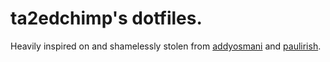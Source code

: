 # ta2edchimp's dotfiles.

Heavily inspired on and shamelessly stolen from [addyosmani](https://github.com/addyosmani/dotfiles) and [paulirish](https://github.com/paulirish/dotfiles).
